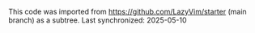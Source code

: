 
This code was imported from https://github.com/LazyVim/starter (main branch) as a subtree.
Last synchronized: 2025-05-10
